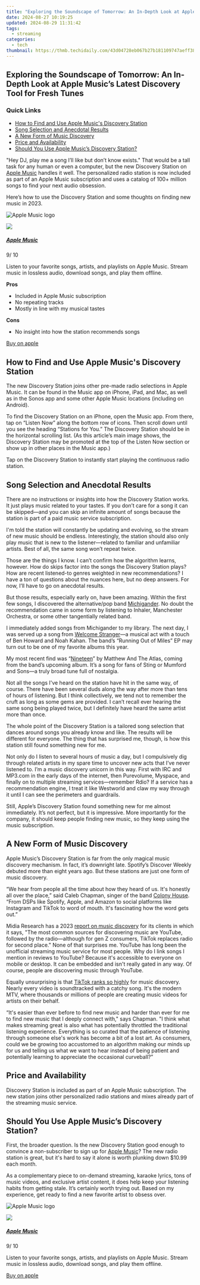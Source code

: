 ```yaml
---
title: "Exploring the Soundscape of Tomorrow: An In-Depth Look at Apple Music’s Latest Discovery Tool for Fresh Tunes"
date: 2024-08-27 10:19:25
updated: 2024-08-29 11:31:42
tags:
  - streaming
categories:
  - tech
thumbnail: https://thmb.techidaily.com/43d04728eb067b27b181109747aeff382529cf3d84fbfcf0819906ab437cf25f.jpg
---
```


## Exploring the Soundscape of Tomorrow: An In-Depth Look at Apple Music’s Latest Discovery Tool for Fresh Tunes

### Quick Links

* [How to Find and Use Apple Music's Discovery Station](https://win-able.techidaily.com/comprehensive-guide-on-rectifying-stuttering-glitches-in-gearbox-softwares-borderlands-3/)
* [Song Selection and Anecdotal Results](https://win11.techidaily.com/altering-system-index-for-optimization/)
* [A New Form of Music Discovery](https://win11-tips.techidaily.com/demystifying-windows-executable-and-linker-format-pe/)
* [Price and Availability](https://youtube-videos.techidaily.com/updated-cutting-edge-tips-for-professional-youtube-content-creation/)
* [Should You Use Apple Music’s Discovery Station?](https://blog-min.techidaily.com/how-to-recover-lost-data-from-iphone-se-2020-after-ios-update-stellar-by-stellar-data-recovery-ios-iphone-data-recovery/)

 "Hey DJ, play me a song I’ll like but don’t know exists." That would be a tall task for any human or even a computer, but the new Discovery Station on [Apple Music](https://shop-links.co/link/?exclusive=1&publisher%5Fslug=howtogeek&u1=UUhtgUeUpU2000327&article%5Fname=Apple+Music+Discovery+Station+Review%3A+New+Music+Right+Under+Your+Nose&article%5Furl=https%3A%2F%2Fwww.howtogeek.com%2Fapple-music-discovery-station-review%2F&url=https%3A%2F%2Fmusic.apple.com%2Fus%2Fsubscribe&ourl=https%3A%2F%2Fmusic.apple.com%2Fsubscribe) handles it well. The personalized radio station is now included as part of an Apple Music subscription and uses a catalog of 100+ million songs to find your next audio obsession.

 Here’s how to use the Discovery Station and some thoughts on finding new music in 2023.

![Apple Music logo](https://static1.howtogeekimages.com/wordpress/wp-content/uploads/2023/09/apple-music-logo.png) 

![](https://static1.howtogeekimages.com/wordpresshttps://static0.howtogeekimages.com/wordpress/wp-content/uploads/2023/07/2023-howtogeek-ec_final.png) 

##### [Apple Music](https://android-unlock.techidaily.com/in-2024-how-to-show-wi-fi-password-on-oppo-a79-5g-by-drfone-android/) 

9/ 10 

Listen to your favorite songs, artists, and playlists on Apple Music. Stream music in lossless audio, download songs, and play them offline.

**Pros** 
* Included in Apple Music subscription
* No repeating tracks
* Mostly in line with my musical tastes

**Cons** 
* No insight into how the station recommends songs

[Buy on apple](https://shop-links.co/link/?exclusive=1&publisher%5Fslug=howtogeek&u1=UUhtgUeUpU2000327&article%5Fname=Apple+Music+Discovery+Station+Review%3A+New+Music+Right+Under+Your+Nose&article%5Furl=https%3A%2F%2Fwww.howtogeek.com%2Fapple-music-discovery-station-review%2F&url=https%3A%2F%2Fmusic.apple.com%2Fus%2Fsubscribe&ourl=https%3A%2F%2Fmusic.apple.com%2Fsubscribe) 

##  How to Find and Use Apple Music's Discovery Station

 The new Discovery Station joins other pre-made radio selections in Apple Music. It can be found in the Music app on iPhone, iPad, and Mac, as well as in the Sonos app and some other Apple Music locations (including on Android).

 To find the Discovery Station on an iPhone, open the Music app. From there, tap on “Listen Now” along the bottom row of icons. Then scroll down until you see the heading “Stations for You.” The Discovery Station should be in the horizontal scrolling list. (As this article’s main image shows, the Discovery Station may be promoted at the top of the Listen Now section or show up in other places in the Music app.)

 Tap on the Discovery Station to instantly start playing the continuous radio station.

##  Song Selection and Anecdotal Results

 There are no instructions or insights into how the Discovery Station works. It just plays music related to your tastes. If you don’t care for a song it can be skipped—and you can skip an infinite amount of songs because the station is part of a paid music service subscription.

 I'm told the station will constantly be updating and evolving, so the stream of new music should be endless. Interestingly, the station should also only play music that is new to the listener—related to familiar and unfamiliar artists. Best of all, the same song won’t repeat twice.

 Those are the things I know. I can’t confirm how the algorithm learns, however. How do skips factor into the songs the Discovery Station plays? How are recent listened-to genres weighted in new recommendations? I have a ton of questions about the nuances here, but no deep answers. For now, I’ll have to go on anecdotal results.

 But those results, especially early on, have been amazing. Within the first few songs, I discovered the alternative/pop band [Michigander](https://www.michiganderband.com/). No doubt the recommendation came in some form by listening to Inhaler, Manchester Orchestra, or some other tangentially related band.

 I immediately added songs from Michigander to my library. The next day, I was served up a song from [Welcome Stranger](https://www.instagram.com/welcomestrangerband/)—a musical act with a touch of Ben Howard and Noah Kahan. The band’s “Running Out of Miles” EP may turn out to be one of my favorite albums this year.

 My most recent find was “[Nineteen](https://youtu.be/vZTay%5FgCrsg?list=OLAK5uy%5FnVMK-UZYAjdmE-gnGzPNt6RRDQP-goN6M)” by Matthew And The Atlas, coming from the band’s upcoming album. It’s a song for fans of Sting or Mumford and Sons—a truly broad tune full of nostalgia.

 Not all the songs I've heard on the station have hit in the same way, of course. There have been several duds along the way after more than tens of hours of listening. But I think collectively, we tend not to remember the cruft as long as some gems are provided. I can’t recall ever hearing the same song being played twice, but I definitely have heard the same artist more than once.

 The whole point of the Discovery Station is a tailored song selection that dances around songs you already know and like. The results will be different for everyone. The thing that has surprised me, though, is how this station still found something new for me.

 Not only do I listen to several hours of music a day, but I compulsively dig through related artists in my spare time to uncover new acts that I’ve never listened to. I’m a music discovery unicorn in this way. First with IRC and MP3.com in the early days of the internet, then Purevolume, Myspace, and finally on to multiple streaming services—remember Rdio? If a service has a recommendation engine, I treat it like Westworld and claw my way through it until I can see the perimeters and guardrails.

 Still, Apple’s Discovery Station found something new for me almost immediately. It’s not perfect, but it is impressive. More importantly for the company, it should keep people finding new music, so they keep using the music subscription.

##  A New Form of Music Discovery

 Apple Music’s Discovery Station is far from the only magical music discovery mechanism. In fact, it’s downright late. Spotify’s Discover Weekly debuted more than eight years ago. But these stations are just one form of music discovery.

 “We hear from people all the time about how they heard of us. It's honestly all over the place,” said Caleb Chapman, singer of the band [Colony House](http://www.colonyhousemusic.com/). “From DSPs like Spotify, Apple, and Amazon to social platforms like Instagram and TikTok to word of mouth. It's fascinating how the word gets out.”

 Midia Research has a 2023 [report on music discovery](https://midiaresearch.com/blog/music-discovery-in-2023-is-about-the-journey-not-the-moment) for its clients in which it says, "The most common sources for discovering music are YouTube, followed by the radio—although for gen Z consumers, TikTok replaces radio for second place." None of that surprises me. YouTube has long been the unofficial streaming music service for most people. Why do I link songs I mention in reviews to YouTube? Because it's accessible to everyone on mobile or desktop. It can be embedded and isn't really gated in any way. Of course, people are discovering music through YouTube.

 Equally unsurprising is that [TikTok ranks so highly](https://instagram-video-recordings.techidaily.com/from-portrait-to-landscape-the-ultimate-guide-to-instagram-video-spins/) for music discovery. Nearly every video is soundtracked with a catchy song. It's the modern MTV, where thousands or millions of people are creating music videos for artists on their behalf.

 “It's easier than ever before to find new music and harder than ever for me to find new music that I deeply connect with," says Chapman. "I think what makes streaming great is also what has potentially throttled the traditional listening experience. Everything is so curated that the patience of listening through someone else's work has become a bit of a lost art. As consumers, could we be growing too accustomed to an algorithm making our minds up for us and telling us what we want to hear instead of being patient and potentially learning to appreciate the occasional curveball?”

##  Price and Availability

 Discovery Station is included as part of an Apple Music subscription. The new station joins other personalized radio stations and mixes already part of the streaming music service.

##  Should You Use Apple Music’s Discovery Station?

 First, the broader question. Is the new Discovery Station good enough to convince a non-subscriber to sign up for [Apple Music](https://shop-links.co/link/?exclusive=1&publisher%5Fslug=howtogeek&u1=UUhtgUeUpU2000327&article%5Fname=Apple+Music+Discovery+Station+Review%3A+New+Music+Right+Under+Your+Nose&article%5Furl=https%3A%2F%2Fwww.howtogeek.com%2Fapple-music-discovery-station-review%2F&url=https%3A%2F%2Fmusic.apple.com%2Fus%2Fsubscribe&ourl=https%3A%2F%2Fmusic.apple.com%2Fsubscribe)? The new radio station is great, but it's hard to say it alone is worth plunking down $10.99 each month.

 As a complementary piece to on-demand streaming, karaoke lyrics, tons of music videos, and exclusive artist content, it does help keep your listening habits from getting stale. It’s certainly worth trying out. Based on my experience, get ready to find a new favorite artist to obsess over.

![Apple Music logo](https://static1.howtogeekimages.com/wordpress/wp-content/uploads/2023/09/apple-music-logo.png) 

![](https://static1.howtogeekimages.com/wordpresshttps://static0.howtogeekimages.com/wordpress/wp-content/uploads/2023/07/2023-howtogeek-ec_final.png) 

##### [Apple Music](https://android-unlock.techidaily.com/in-2024-how-to-show-wi-fi-password-on-oppo-a79-5g-by-drfone-android/) 

9/ 10 

Listen to your favorite songs, artists, and playlists on Apple Music. Stream music in lossless audio, download songs, and play them offline.

[Buy on apple](https://shop-links.co/link/?exclusive=1&publisher%5Fslug=howtogeek&u1=UUhtgUeUpU2000327&article%5Fname=Apple+Music+Discovery+Station+Review%3A+New+Music+Right+Under+Your+Nose&article%5Furl=https%3A%2F%2Fwww.howtogeek.com%2Fapple-music-discovery-station-review%2F&url=https%3A%2F%2Fmusic.apple.com%2Fus%2Fsubscribe&ourl=https%3A%2F%2Fmusic.apple.com%2Fsubscribe)

<ins class="adsbygoogle"
     style="display:block"
     data-ad-format="autorelaxed"
     data-ad-client="ca-pub-7571918770474297"
     data-ad-slot="1223367746"></ins>



<ins class="adsbygoogle"
     style="display:block"
     data-ad-client="ca-pub-7571918770474297"
     data-ad-slot="8358498916"
     data-ad-format="auto"
     data-full-width-responsive="true"></ins>
